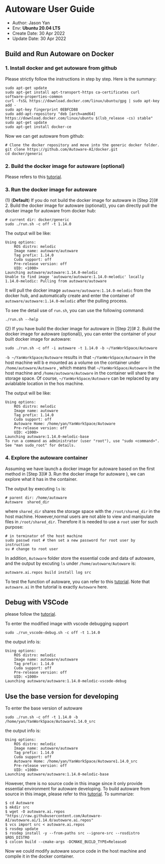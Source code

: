 # Autoware User Guide

- Author: Jason Yan
- Env: **Ubuntu 20.04 LTS**
- Create Date: 30 Apr 2022
- Update Date: 30 Apr 2022

## Build and Run Autoware on Docker

### 1. Install docker and get autoware from github

Please strictly follow the instructions in [<Docker Installation>](https://github.com/Autoware-AI/autoware.ai/wiki/docker-installation) step by step. Here is the summary:

```shell
sudo apt-get update
sudo apt-get install apt-transport-https ca-certificates curl software-properties-common
curl -fsSL https://download.docker.com/linux/ubuntu/gpg | sudo apt-key add -
sudo apt-key fingerprint 0EBFCD88
sudo add-apt-repository "deb [arch=amd64] https://download.docker.com/linux/ubuntu $(lsb_release -cs) stable"
sudo apt-get update
sudo apt-get install docker-ce
```

Now we can get autoware from github:

```shell
# Clone the docker repository and move into the generic docker folder.
git clone https://github.com/Autoware-AI/docker.git
cd docker/generic
```

### 2.  Build the docker image for autoware (optional)

Please refers to this [tutorial](https://github.com/JasonYanxx/AutowareRepo/blob/main/AutowareUserGuide.md). 

### 3. Run the docker image for autoware

(1) (**Default**) If you do not build the docker image for autoware in [Step 2](# 2.  Build the docker image for autoware (optional)), you can directly pull the docker image for autoware from docker hub:

```shell
# current dir: docker/generic
sudo ./run.sh -c off -t 1.14.0
```

The output will be like:

```
Using options:
    ROS distro: melodic
    Image name: autoware/autoware
    Tag prefix: 1.14.0
    Cuda support: off
    Pre-release version: off
    UID: <1000>
Launching autoware/autoware:1.14.0-melodic
Unable to find image 'autoware/autoware:1.14.0-melodic' locally
1.14.0-melodic: Pulling from autoware/autoware
```

It will pull the docker image `autoware/autoware:1.14.0-melodic` from the docker hub, and automatically create and enter the container of `autoware/autoware:1.14.0-melodic` after the pulling process.

To see the detail use of `run.sh`, you can use the following command:

```shell
./run.sh --help
```

(2) If you have build the  docker image for autoware in [Step 2](# 2.  Build the docker image for autoware (optional)), you can enter the container of your built docker image for autoware:

```shell
sudo ./run.sh -c off -i autoware -t 1.14.0 -b ~/YanWorkSpace/Autoware
```

`-b ~/YanWorkSpace/Autoware` results in that `~/YanWorkSpace/Autoware` in the host machine will b e mounted as a volume on the container under `/home/autoware/Autoware` , which means that `~/YanWorkSpace/Autoware` in the host machine and `/home/autoware/Autoware` in the container will share the storage space. Of course, `~/YanWorkSpace/Autoware` can be replaced by any aviablable location in the hos machine.

The output will be like:

```
Using options:
    ROS distro: melodic
    Image name: autoware
    Tag prefix: 1.14.0
    Cuda support: off
    Autoware Home: /home/yan/YanWorkSpace/Autoware
    Pre-release version: off
    UID: <1000>
Launching autoware:1.14.0-melodic-base
To run a command as administrator (user "root"), use "sudo <command>".
See "man sudo_root" for details.
```

### 4. Explore the autoware container

Assuming we have launch a docker image for autoware based  on the first method in [Step 3](# 3. Run the docker image for autoware ), we can explore what it has in the container. 

The output by executing `ls` is: 

```
# parent dir: /home/autoware
Autoware  shared_dir
```

where `shared_dir` shares the storage space with the `/root/shared_dir` in the host machine. However,normal users are not able to view and manipulate files in `/root/shared_dir`. Therefore it is needed to use a `root` user for such purpose:

```shell
# in terminator of the host machine
sudo passwd root # then set a new password for root user by instruction
su # change to root user
```

In addition, `Autoware` folder store the essential code and data of autoware, and the output by excuting `ls` under `/home/autoware/Autoware` is: 

```
autoware.ai.repos build install log src
```

To test the function of autoware, you can refer to this [tutorial](https://github.com/Autoware-AI/autoware.ai/wiki/ROSBAG-Demo). Note that `autoware.ai` in the tutorial is exactly `Autoware` here.

## Debug with VSCode

please follow the [tutorial](https://github.com/JasonYanxx/VS_Code_ROS). 

To enter the modified image with vscode debugging support

```shell
sudo ./run_vscode-debug.sh -c off -t 1.14.0
```

the output info is:

```
Using options:
    ROS distro: melodic
    Image name: autoware/autoware
    Tag prefix: 1.14.0
    Cuda support: off
    Pre-release version: off
    UID: <1000>
Launching autoware/autoware:1.14.0-melodic-vscode-debug
```

## Use the base version for developing

To enter the base version of autoware

```shell
sudo ./run.sh -c off -t 1.14.0 -b /home/yan/YanWorkSpace/Autoware1.14.0_src 
```

the output info is:

```
Using options:
    ROS distro: melodic
    Image name: autoware/autoware
    Tag prefix: 1.14.0
    Cuda support: off
    Autoware Home: /home/yan/YanWorkSpace/Autoware1.14.0_src 
    Pre-release version: off
    UID: <1000>
Launching autoware/autoware:1.14.0-melodic-base
```

However, there is no source code in this image since it only provide essential environment for autoware developing. To build autoware from source in this image, please refer to this [tutorial](https://github.com/Autoware-AI/autoware.ai/wiki/Source-Build). To summarize:

```shell
$ cd Autoware
$ mkdir src
$ wget -O autoware.ai.repos "https://raw.githubusercontent.com/Autoware-AI/autoware.ai/1.14.0/autoware.ai.repos"
$ vcs import src < autoware.ai.repos
$ rosdep update
$ rosdep install -y --from-paths src --ignore-src --rosdistro $ROS_DISTRO
$ colcon build --cmake-args -DCMAKE_BUILD_TYPE=ReleaseO
```

Now we could modify autoware source code in the host machine and compile it in the docker container.
